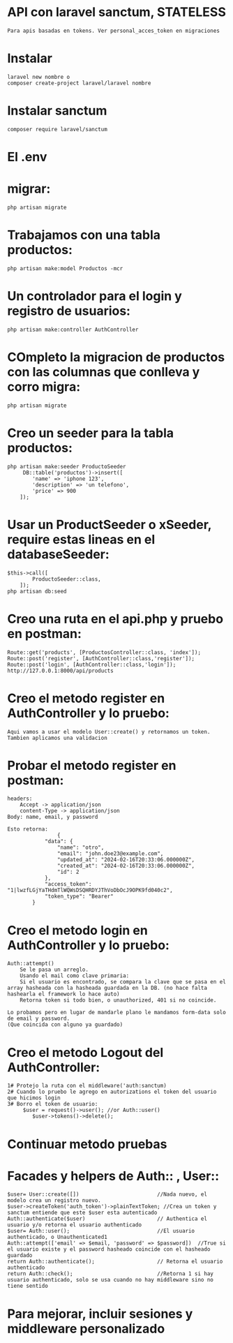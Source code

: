 # API con laravel sanctum, STATELESS
    Para apis basadas en tokens. Ver personal_acces_token en migraciones

# Instalar
    laravel new nombre o
    composer create-project laravel/laravel nombre

#  Instalar sanctum
    composer require laravel/sanctum

# El .env

# migrar:
    php artisan migrate


# Trabajamos con una tabla productos:
    php artisan make:model Productos -mcr


# Un controlador para el login y registro de usuarios:
    php artisan make:controller AuthController

# COmpleto la migracion de productos con las columnas que conlleva y corro migra:
    php artisan migrate

# Creo un seeder para la tabla productos:
    php artisan make:seeder ProductoSeeder
         DB::table('productos')->insert([
            'name' => 'iphone 123',
            'description' => 'un telefono',
            'price' => 900
        ]);

# Usar un ProductSeeder o xSeeder, require estas lineas en el databaseSeeder:
    $this->call([
            ProductoSeeder::class,
        ]);
    php artisan db:seed

# Creo una ruta en el api.php y pruebo en postman: 
    Route::get('products', [ProductosController::class, 'index']);
    Route::post('register', [AuthController::class,'register']);
    Route::post('login', [AuthController::class,'login']);
    http://127.0.0.1:8000/api/products


# Creo el metodo register en AuthController y lo pruebo:
    Aqui vamos a usar el modelo User::create() y retornamos un token. 
    Tambien aplicamos una validacion
    
# Probar el metodo register en postman:
    headers:
        Accept -> application/json
        content-Type -> application/json
    Body: name, email, y password

    Esto retorna:
                    {
                "data": {
                    "name": "otro",
                    "email": "john.doe23@example.com",
                    "updated_at": "2024-02-16T20:33:06.000000Z",
                    "created_at": "2024-02-16T20:33:06.000000Z",
                    "id": 2
                },
                "access_token": "1|lwzfLGjYaTHdmTlWQWsDSQHRDYJThVoDbOcJ9OPK9fd040c2",
                "token_type": "Bearer"
            }

# Creo el metodo login en AuthController y lo pruebo:
    Auth::attempt()
        Se le pasa un arreglo.
        Usando el mail como clave primaria:
        Si el usuario es encontrado, se compara la clave que se pasa en el array hasheada con la hasheada guardada en la DB. (no hace falta hashearla el framework lo hace auto) 
        Retorna token si todo bien, o unauthorized, 401 si no coincide.

    Lo probamos pero en lugar de mandarle plano le mandamos form-data solo de email y password. 
    (Que coincida con alguno ya guardado)


# Creo el metodo Logout del AuthController:
    1# Protejo la ruta con el middleware('auth:sanctum)
    2# Cuando lo pruebo le agrego en autorizations el token del usuario que hicimos login
    3# Borro el token de usuario:
         $user = request()->user(); //or Auth::user()
            $user->tokens()->delete();

# Continuar metodo pruebas
# Facades y helpers de Auth:: , User:: 
    $user= User::create([])                         //Nada nuevo, el modelo crea un registro nuevo.
    $user->createToken('auth_token')->plainTextToken; //Crea un token y sanctum entiende que este $user esta autenticado
    Auth::authenticate($user)                       // Authentica el usuario y/o retorna el usuario authenticado
    $user= Auth::user();                            //El usuario authenticado, o Unauthenticated1
    Auth::attempt(['email' => $email, 'password' => $password])  //True si el usuario existe y el password hasheado coincide con el hasheado guardado
    return Auth::authenticate();                    // Retorna el usuario authenticado
    return Auth::check();                           //Retorna 1 si hay usuario authenticado, solo se usa cuando no hay middleware sino no tiene sentido

# Para mejorar, incluir sesiones y middleware personalizado